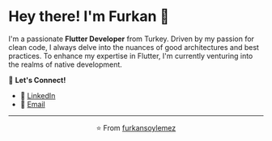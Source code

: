 # Hey there! I'm Furkan 🚀

I'm a passionate **Flutter Developer** from Turkey. Driven by my passion for clean code, I always delve into the nuances of good architectures and best practices. To enhance my expertise in Flutter, I'm currently venturing into the realms of native development.

💬 **Let's Connect!**
- 🌟 [LinkedIn](https://www.linkedin.com/in/furkan-soylemez/)
- 📧 [Email](mailto:furkansoylemez@outlook.com)

---

<p align="center">
  ⭐️ From <a target="_blank" href="https://github.com/furkansoylemez">furkansoylemez</a>
</p>
